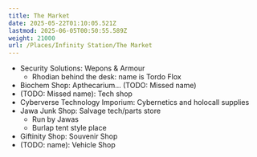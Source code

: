 ```yaml
---
title: The Market
date: 2025-05-22T01:10:05.521Z
lastmod: 2025-06-05T00:50:55.589Z
weight: 21000
url: /Places/Infinity Station/The Market
---
```

* Security Solutions: Wepons & Armour
  * Rhodian behind the desk: name is Tordo Flox
* Biochem Shop: Apthecarium... (TODO: Missed name)
* (TODO: Missed name): Tech shop
* Cyberverse Technology Imporium: Cybernetics and holocall supplies
* Jawa Junk Shop: Salvage tech/parts store
  * Run by Jawas
  * Burlap tent style place
* Giftinity Shop: Souvenir Shop
* (TODO: name): Vehicle Shop

